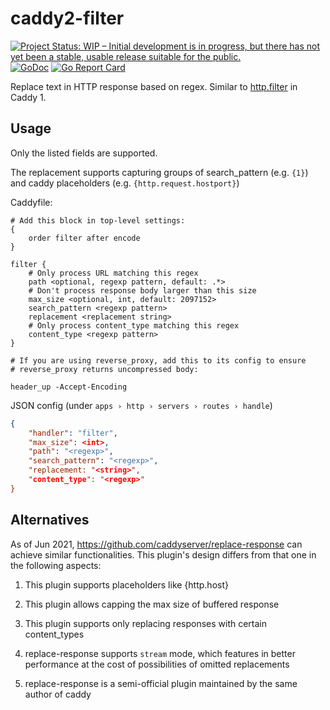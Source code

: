 # caddy2-filter

[![Project Status: WIP – Initial development is in progress, but there has not yet been a stable, usable release suitable for the public.](https://www.repostatus.org/badges/latest/wip.svg)](https://www.repostatus.org/#wip)
[![GoDoc](http://img.shields.io/badge/godoc-reference-blue.svg)](https://godoc.org/gopkg.in/sjtug/caddy2-filter)
[![Go Report Card](https://goreportcard.com/badge/github.com/sjtug/caddy2-filter)](https://goreportcard.com/report/github.com/sjtug/caddy2-filter)

Replace text in HTTP response based on regex. Similar to [http.filter](https://caddyserver.com/v1/docs/http.filter) in Caddy 1.

## Usage

Only the listed fields are supported.

The replacement supports capturing groups of search_pattern (e.g. `{1}`) and caddy placeholders (e.g. `{http.request.hostport}`)


Caddyfile:

```caddyfile
# Add this block in top-level settings:
{
    order filter after encode
}

filter {
    # Only process URL matching this regex
    path <optional, regexp pattern, default: .*>
    # Don't process response body larger than this size
    max_size <optional, int, default: 2097152>
    search_pattern <regexp pattern>
    replacement <replacement string>
    # Only process content_type matching this regex
    content_type <regexp pattern>
}

# If you are using reverse_proxy, add this to its config to ensure
# reverse_proxy returns uncompressed body:

header_up -Accept-Encoding
```

JSON config (under `apps › http › servers › routes › handle`)

```json
{
    "handler": "filter",
    "max_size": <int>,
    "path": "<regexp>",
    "search_pattern": "<regexp>",
    "replacement: "<string>",
    "content_type": "<regexp>"
}
```

## Alternatives

As of Jun 2021, <https://github.com/caddyserver/replace-response> can achieve similar functionalities. This plugin's design differs from that one in the following aspects:

1. This plugin supports placeholders like {http.host}
2. This plugin allows capping the max size of buffered response
3. This plugin supports only replacing responses with certain content_types

1. replace-response supports `stream` mode, which features in better performance at the cost of possibilities of omitted replacements
2. replace-response is a semi-official plugin maintained by the same author of caddy

